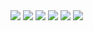 <img src="https://img.shields.io/badge/Salesforce-000000?logo=Salesforce&logoColor=0d9dda&style=plastic">

<img src="https://img.shields.io/badge/Salesforce-000000?logo=Salesforce&logoColor=0d9dda&style=flat">
<img src="https://img.shields.io/badge/JavaScript-ffffff?logo=JavaScript&logoColor=white&style=flat">

<img src="https://img.shields.io/badge/Salesforce-000000?logo=Salesforce&logoColor=0d9dda&style=flat-square">
<img src="https://img.shields.io/badge/Salesforce-000000?logo=Salesforce&logoColor=0d9dda&style=for-the-badge">
<img src="https://img.shields.io/badge/Salesforce-000000?logo=Salesforce&logoColor=0d9dda&style=social">
